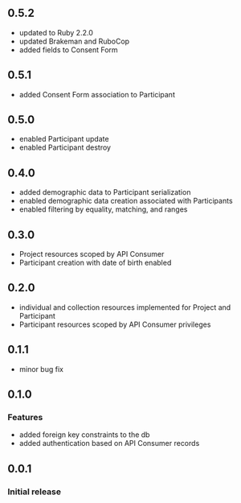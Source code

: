 ## 0.5.2

  * updated to Ruby 2.2.0
  * updated Brakeman and RuboCop
  * added fields to Consent Form

## 0.5.1

  * added Consent Form association to Participant

## 0.5.0

  * enabled Participant update
  * enabled Participant destroy

## 0.4.0

  * added demographic data to Participant serialization
  * enabled demographic data creation associated with Participants
  * enabled filtering by equality, matching, and ranges

## 0.3.0

  * Project resources scoped by API Consumer
  * Participant creation with date of birth enabled

## 0.2.0

  * individual and collection resources implemented for Project and Participant
  * Participant resources scoped by API Consumer privileges

## 0.1.1

  * minor bug fix

## 0.1.0

### Features

  * added foreign key constraints to the db
  * added authentication based on API Consumer records

## 0.0.1

### Initial release
